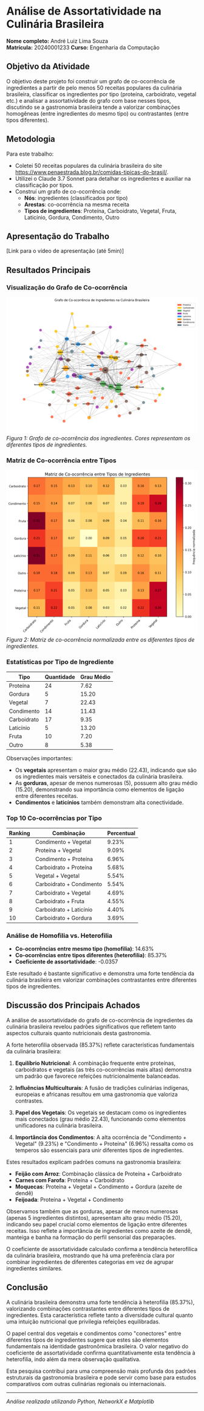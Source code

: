 # Análise de Assortatividade na Culinária Brasileira

**Nome completo:** André Luiz Lima Souza  
**Matrícula:** 20240001233 
**Curso:** Engenharia da Computação

## Objetivo da Atividade

O objetivo deste projeto foi construir um grafo de co-ocorrência de ingredientes a partir de pelo menos 50 receitas populares da culinária brasileira, classificar os ingredientes por tipo (proteína, carboidrato, vegetal etc.) e analisar a assortatividade do grafo com base nesses tipos, discutindo se a gastronomia brasileira tende a valorizar combinações homogêneas (entre ingredientes do mesmo tipo) ou contrastantes (entre tipos diferentes).

## Metodologia

Para este trabalho:
- Coletei 50 receitas populares da culinária brasileira do site https://www.penaestrada.blog.br/comidas-tipicas-do-brasil/.
- Utilizei o Claude 3.7 Sonnet para detalhar os ingredientes e auxiliar na classificação por tipos.
- Construí um grafo de co-ocorrência onde:
  - **Nós**: ingredientes (classificados por tipo)
  - **Arestas**: co-ocorrência na mesma receita
  - **Tipos de ingredientes**: Proteína, Carboidrato, Vegetal, Fruta, Laticínio, Gordura, Condimento, Outro

## Apresentação do Trabalho

[Link para o vídeo de apresentação (até 5min)]

## Resultados Principais

### Visualização do Grafo de Co-ocorrência

![Grafo de Co-ocorrência](images/grafo_culinaria_brasileira.png)
*Figura 1: Grafo de co-ocorrência dos ingredientes. Cores representam os diferentes tipos de ingredientes.*

### Matriz de Co-ocorrência entre Tipos

![Matriz de Co-ocorrência](images/matriz_coocorrencia.png)
*Figura 2: Matriz de co-ocorrência normalizada entre os diferentes tipos de ingredientes.*

### Estatísticas por Tipo de Ingrediente

| Tipo | Quantidade | Grau Médio |
|------|------------|------------|
| Proteína | 24 | 7.62 |
| Gordura | 5 | 15.20 |
| Vegetal | 7 | 22.43 |
| Condimento | 14 | 11.43 |
| Carboidrato | 17 | 9.35 |
| Laticínio | 5 | 13.20 |
| Fruta | 10 | 7.20 |
| Outro | 8 | 5.38 |

Observações importantes:
- Os **vegetais** apresentam o maior grau médio (22.43), indicando que são os ingredientes mais versáteis e conectados da culinária brasileira.
- As **gorduras**, apesar de menos numerosas (5), possuem alto grau médio (15.20), demonstrando sua importância como elementos de ligação entre diferentes receitas.
- **Condimentos** e **laticínios** também demonstram alta conectividade.

### Top 10 Co-ocorrências por Tipo

| Ranking | Combinação | Percentual |
|---------|------------|------------|
| 1 | Condimento + Vegetal | 9.23% |
| 2 | Proteína + Vegetal | 9.09% |
| 3 | Condimento + Proteína | 6.96% |
| 4 | Carboidrato + Proteína | 5.68% |
| 5 | Vegetal + Vegetal | 5.54% |
| 6 | Carboidrato + Condimento | 5.54% |
| 7 | Carboidrato + Vegetal | 4.69% |
| 8 | Carboidrato + Fruta | 4.55% |
| 9 | Carboidrato + Laticínio | 4.40% |
| 10 | Carboidrato + Gordura | 3.69% |

### Análise de Homofilia vs. Heterofilia

- **Co-ocorrências entre mesmo tipo (homofilia)**: 14.63%
- **Co-ocorrências entre tipos diferentes (heterofilia)**: 85.37%
- **Coeficiente de assortatividade**: -0.0357

Este resultado é bastante significativo e demonstra uma forte tendência da culinária brasileira em valorizar combinações contrastantes entre diferentes tipos de ingredientes.

## Discussão dos Principais Achados

A análise de assortatividade do grafo de co-ocorrência de ingredientes da culinária brasileira revelou padrões significativos que refletem tanto aspectos culturais quanto nutricionais desta gastronomia.

A forte heterofilia observada (85.37%) reflete características fundamentais da culinária brasileira:

1. **Equilíbrio Nutricional**: A combinação frequente entre proteínas, carboidratos e vegetais (as três co-ocorrências mais altas) demonstra um padrão que favorece refeições nutricionalmente balanceadas.

2. **Influências Multiculturais**: A fusão de tradições culinárias indígenas, europeias e africanas resultou em uma gastronomia que valoriza contrastes.

3. **Papel dos Vegetais**: Os vegetais se destacam como os ingredientes mais conectados (grau médio 22.43), funcionando como elementos unificadores na culinária brasileira.

4. **Importância dos Condimentos**: A alta ocorrência de "Condimento + Vegetal" (9.23%) e "Condimento + Proteína" (6.96%) ressalta como os temperos são essenciais para unir diferentes tipos de ingredientes.

Estes resultados explicam padrões comuns na gastronomia brasileira:

- **Feijão com Arroz**: Combinação clássica de Proteína + Carboidrato
- **Carnes com Farofa**: Proteína + Carboidrato
- **Moquecas**: Proteína + Vegetal + Condimento + Gordura (azeite de dendê)
- **Feijoada**: Proteína + Vegetal + Condimento

Observamos também que as gorduras, apesar de menos numerosas (apenas 5 ingredientes distintos), apresentam alto grau médio (15.20), indicando seu papel crucial como elementos de ligação entre diferentes receitas. Isso reflete a importância de ingredientes como azeite de dendê, manteiga e banha na formação do perfil sensorial das preparações.

O coeficiente de assortatividade calculado confirma a tendência heterofílica da culinária brasileira, mostrando que há uma preferência clara por combinar ingredientes de diferentes categorias em vez de agrupar ingredientes similares.

## Conclusão

A culinária brasileira demonstra uma forte tendência à heterofilia (85.37%), valorizando combinações contrastantes entre diferentes tipos de ingredientes. Esta característica reflete tanto a diversidade cultural quanto uma intuição nutricional que privilegia refeições equilibradas.

O papel central dos vegetais e condimentos como "conectores" entre diferentes tipos de ingredientes sugere que estes são elementos fundamentais na identidade gastronômica brasileira. O valor negativo do coeficiente de assortatividade confirma quantitativamente esta tendência à heterofilia, indo além da mera observação qualitativa.

Esta pesquisa contribui para uma compreensão mais profunda dos padrões estruturais da gastronomia brasileira e pode servir como base para estudos comparativos com outras culinárias regionais ou internacionais.

---

*Análise realizada utilizando Python, NetworkX e Matplotlib*